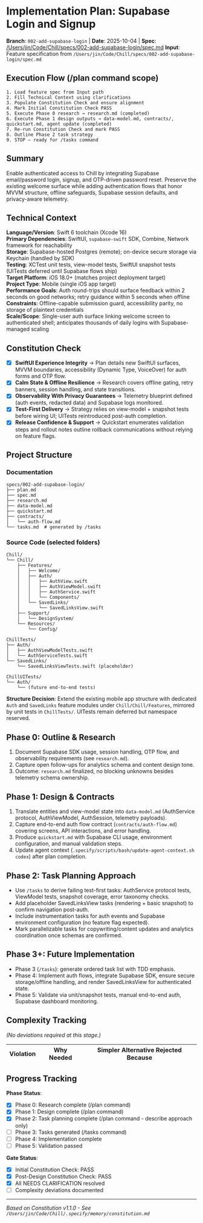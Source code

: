 # Implementation Plan: Supabase Login and Signup

**Branch**: `002-add-supabase-login` | **Date**: 2025-10-04 | **Spec**: [/Users/jin/Code/Chill/specs/002-add-supabase-login/spec.md](/Users/jin/Code/Chill/specs/002-add-supabase-login/spec.md)
**Input**: Feature specification from `/Users/jin/Code/Chill/specs/002-add-supabase-login/spec.md`

## Execution Flow (/plan command scope)
```
1. Load feature spec from Input path
2. Fill Technical Context using clarifications
3. Populate Constitution Check and ensure alignment
4. Mark Initial Constitution Check PASS
5. Execute Phase 0 research → research.md (completed)
6. Execute Phase 1 design outputs → data-model.md, contracts/, quickstart.md, agent update (completed)
7. Re-run Constitution Check and mark PASS
8. Outline Phase 2 task strategy
9. STOP – ready for /tasks command
```

## Summary
Enable authenticated access to Chill by integrating Supabase email/password login, signup, and OTP-driven password reset. Preserve the existing welcome surface while adding authentication flows that honor MVVM structure, offline safeguards, Supabase session defaults, and privacy-aware telemetry.

## Technical Context
**Language/Version**: Swift 6 toolchain (Xcode 16)  
**Primary Dependencies**: SwiftUI, `supabase-swift` SDK, Combine, Network framework for reachability  
**Storage**: Supabase-hosted Postgres (remote); on-device secure storage via Keychain (handled by SDK)  
**Testing**: XCTest unit tests, view-model tests, SwiftUI snapshot tests (UITests deferred until Supabase flows ship)  
**Target Platform**: iOS 18.0+ (matches project deployment target)  
**Project Type**: Mobile (single iOS app target)  
**Performance Goals**: Auth round-trips should surface feedback within 2 seconds on good networks; retry guidance within 5 seconds when offline  
**Constraints**: Offline-capable submission guard, accessibility parity, no storage of plaintext credentials  
**Scale/Scope**: Single-user auth surface linking welcome screen to authenticated shell; anticipates thousands of daily logins with Supabase-managed scaling

## Constitution Check
- [x] **SwiftUI Experience Integrity** → Plan details new SwiftUI surfaces, MVVM boundaries, accessibility (Dynamic Type, VoiceOver) for auth forms and OTP flow.
- [x] **Calm State & Offline Resilience** → Research covers offline gating, retry banners, session handling, and state transitions.
- [x] **Observability With Privacy Guarantees** → Telemetry blueprint defined (auth events, redacted data) and Supabase logs monitored.
- [x] **Test-First Delivery** → Strategy relies on view-model + snapshot tests before wiring UI; UITests reintroduced post-auth completion.
- [x] **Release Confidence & Support** → Quickstart enumerates validation steps and rollout notes outline rollback communications without relying on feature flags.

## Project Structure

### Documentation
```
specs/002-add-supabase-login/
├── plan.md
├── spec.md
├── research.md
├── data-model.md
├── quickstart.md
├── contracts/
│   └── auth-flow.md
└── tasks.md  # generated by /tasks
```

### Source Code (selected folders)
```
Chill/
└── Chill/
    ├── Features/
    │   ├── Welcome/
    │   ├── Auth/
    │   │   ├── AuthView.swift
    │   │   ├── AuthViewModel.swift
    │   │   ├── AuthService.swift
    │   │   └── Components/
    │   └── SavedLinks/
    │       └── SavedLinksView.swift
    ├── Support/
    │   └── DesignSystem/
    └── Resources/
        └── Config/

ChillTests/
├── Auth/
│   ├── AuthViewModelTests.swift
│   └── AuthServiceTests.swift
└── SavedLinks/
    └── SavedLinksViewTests.swift (placeholder)

ChillUITests/
└── Auth/
    └── (future end-to-end tests)
```

**Structure Decision**: Extend the existing mobile app structure with dedicated `Auth` and `SavedLinks` feature modules under `Chill/Chill/Features`, mirrored by unit tests in `ChillTests/`. UITests remain deferred but namespace reserved.

## Phase 0: Outline & Research
1. Document Supabase SDK usage, session handling, OTP flow, and observability requirements (see `research.md`).
2. Capture open follow-ups for analytics schema and content design tone.
3. Outcome: `research.md` finalized, no blocking unknowns besides telemetry schema ownership.

## Phase 1: Design & Contracts
1. Translate entities and view-model state into `data-model.md` (AuthService protocol, AuthViewModel, AuthSession, telemetry payloads).
2. Capture end-to-end auth flow contract (`contracts/auth-flow.md`) covering screens, API interactions, and error handling.
3. Produce `quickstart.md` with Supabase CLI usage, environment configuration, and manual validation steps.
4. Update agent context (`.specify/scripts/bash/update-agent-context.sh codex`) after plan completion.

## Phase 2: Task Planning Approach
- Use `/tasks` to derive failing test-first tasks: AuthService protocol tests, ViewModel tests, snapshot coverage, error taxonomy checks.
- Add placeholder SavedLinksView tasks (rendering + basic snapshot) to confirm navigation post-auth.
- Include instrumentation tasks for auth events and Supabase environment configuration (no feature flag expected).
- Mark parallelizable tasks for copywriting/content updates and analytics coordination once schemas are confirmed.

## Phase 3+: Future Implementation
- Phase 3 (`/tasks`): generate ordered task list with TDD emphasis.
- Phase 4: Implement auth flows, integrate Supabase SDK, ensure secure storage/offline handling, and render SavedLinksView for authenticated state.
- Phase 5: Validate via unit/snapshot tests, manual end-to-end auth, Supabase dashboard monitoring.

## Complexity Tracking
*(No deviations required at this stage.)*

| Violation | Why Needed | Simpler Alternative Rejected Because |
|-----------|------------|-------------------------------------|

## Progress Tracking

**Phase Status**:
- [x] Phase 0: Research complete (/plan command)
- [x] Phase 1: Design complete (/plan command)
- [x] Phase 2: Task planning complete (/plan command - describe approach only)
- [ ] Phase 3: Tasks generated (/tasks command)
- [ ] Phase 4: Implementation complete
- [ ] Phase 5: Validation passed

**Gate Status**:
- [x] Initial Constitution Check: PASS
- [x] Post-Design Constitution Check: PASS
- [x] All NEEDS CLARIFICATION resolved
- [ ] Complexity deviations documented

---
*Based on Constitution v1.1.0 - See `/Users/jin/Code/Chill/.specify/memory/constitution.md`*
